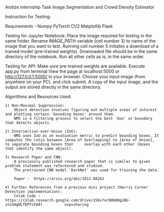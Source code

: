 Aiotize Internship Task
Image Segmentation and Crowd Density Estimator

Instruction for Testing:

Requirements -
        Numpy
        PyTorch
        CV2
        Matplotlib
	Flask

Testing for Jupyter Notebook:
	Place the image required for testing in the same folder.
    	Rename IMAGE_PATH variable (cell number 3) to name of the image that you want to test.
     	Running cell number 5 initiates a download of a trained model (pre-trained weights). Downoaded file should be in the same directory of the notebook.
    	Run all other cells as is, in the same order.

Testing for API:
	Make sure pre-trained weights are available.
    	Execute app.py from terminal
    	View the page at localhost:5000 or http://127.0.0.1:5000/ in your browser.
	Choose your input image (from anywhere on your PC), and click submit.
    	A copy of the input image, and the output are stored directly in the same directory.
    

Algorithms and Resources Used:
    
    1) Non-Maximal Suppression:
        Object detection involves figuring out multiple areas of interest and plotting certain 'bounding boxes' around them.
        NMS is a filtering process to select the best 'box' or boundary that detects objects.
	
    2) Intersection-over-Union (IoU):
        NMS uses IoU as an evaluation metric to predict bounding boxes. It computes the ratio between [Area of Overlapping] to [Area of Union], to separate bounding boxes that 	overlap with each other (boxes that identify the same object).

    3) Research Paper and CNN:
        A previously published research paper that is similar to given problem statement was referenced and studied.
        The pretrained CNN model 'DarkNet' was used for training the data.

        Paper -  https://arxiv.org/abs/1612.08242
        
    4) Further References from a previous mini project (Harris Corner Detection implementation):
        Colab Code : https://colab.research.google.com/drive/1S6v7arQHbQHgiNU-zns5HgHLfEPTcFAA?		     usp=sharing

        
